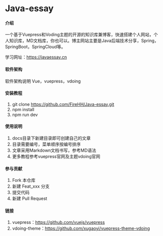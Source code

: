 # Java-essay

#### 介绍
一个基于Vuepress和Voding主题的开源的知识库兼博客，快速搭建个人网站，个人知识库，MD文档库，你也可以。博主网站主要是Java后端技术分享，Spring，SpringBoot，SpringCloud等。

学习网址：<https://javaessay.cn>

#### 软件架构
软件架构说明
Vue，vuepress，vdoing

#### 安装教程

1.  git clone https://github.com/FireHH/Java-essay.git
2.  npm install
3.  npm run dev

#### 使用说明

1.  docs目录下新建目录即可创建自己的文章
2.  目录需要编号，菜单顺序按编号排序
3.  文章采用Markdown文档书写，参考MD语法
4.  更多教程参考vuepress官网及主题vdoing官网


#### 参与贡献

1.  Fork 本仓库
2.  新建 Feat_xxx 分支
3.  提交代码
4.  新建 Pull Request

#### 链接
1.  vuepress：<https://github.com/vuejs/vuepress>
1.  vdoing-theme：<https://github.com/xugaoyi/vuepress-theme-vdoing>
